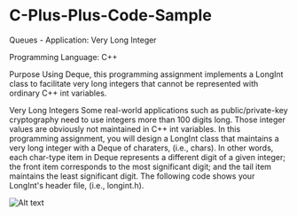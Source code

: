 # C-Plus-Plus-Code-Sample
Queues - Application: Very Long Integer

Programming Language: C++

Purpose
Using Deque, this programming assignment implements a LongInt class to facilitate very long integers that cannot be represented with ordinary C++ int variables.

Very Long Integers
Some real-world applications such as public/private-key cryptography need to use integers more than 100 digits long. Those integer values are obviously not maintained in C++ int variables. In this programming assignment, you will design a LongInt class that maintains a very long integer with a Deque of charaters, (i.e., chars). In other words, each char-type item in Deque represents a different digit of a given integer; the front item corresponds to the most significant digit; and the tail item maintains the least significant digit. The following code shows your LongInt's header file, (i.e., longint.h).


![Alt text](https://github.com/mahokyin/C-Plus-Plus-Code-Sample-01/blob/master/output.png "Optional Title")
